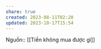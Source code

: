 ```yaml
---
share: true
created: 2023-08-11T02:20
updated: 2023-10-17T15:54
---
```

Nguồn:: [[Tiền không mua được gì]]
